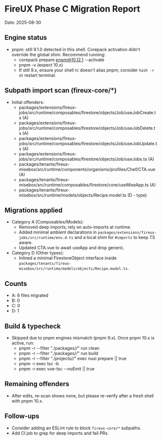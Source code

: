 # FireUX Phase C Migration Report

Date: 2025-08-30

## Engine status

- pnpm: still 9.1.0 detected in this shell. Corepack activation didn't override the global shim. Recommend running:
  - corepack prepare pnpm@10.12.1 --activate
  - pnpm -v (expect 10.x)
  - If still 9.x, ensure your shell rc doesn't alias pnpm; consider `hash -r` or restart terminal.

## Subpath import scan (fireux-core/\*)

- Initial offenders:
  - packages/extensions/fireux-jobs/src/runtime/composables/firestore/objects/Job/useJobCreate.ts (A)
  - packages/extensions/fireux-jobs/src/runtime/composables/firestore/objects/Job/useJobDelete.ts (A)
  - packages/extensions/fireux-jobs/src/runtime/composables/firestore/objects/Job/useJobUpdate.ts (A)
  - packages/extensions/fireux-jobs/src/runtime/composables/firestore/objects/Job/useJobs.ts (A)
  - packages/tenants/fireux-misebox/src/runtime/components/organisms/profiles/Chef/CTA.vue (A)
  - packages/tenants/fireux-misebox/src/runtime/composables/firestore/core/useMiseApp.ts (A)
  - packages/tenants/fireux-misebox/src/runtime/models/objects/Recipe.model.ts (D - type)

## Migrations applied

- Category A (Composables/Models):
  - Removed deep imports; rely on auto-imports at runtime.
  - Added minimal ambient declarations in `packages/extensions/fireux-jobs/src/runtime/env.d.ts` and a local shim for `#imports` to keep TS aware.
  - Updated CTA.vue to await useApp and drop generic.
- Category D (Other types):
  - Inlined a minimal FirestoreObject interface inside `packages/tenants/fireux-misebox/src/runtime/models/objects/Recipe.model.ts`.

## Counts

- A: 6 files migrated
- B: 0
- C: 0
- D: 1

## Build & typecheck

- Skipped due to pnpm engines mismatch (pnpm 9.x). Once pnpm 10.x is active, run:
  - pnpm -r --filter "./packages/_/_" run clean
  - pnpm -r --filter "./packages/_/_" run build
  - pnpm -r --filter "./projects/_/_" exec nuxi prepare || true
  - pnpm -r exec tsc -b
  - pnpm -r exec vue-tsc --noEmit || true

## Remaining offenders

- After edits, re-scan shows none, but please re-verify after a fresh shell with pnpm 10.x.

## Follow-ups

- Consider adding an ESLint rule to block `fireux-core/*` subpaths.
- Add CI job to grep for deep imports and fail PRs.
